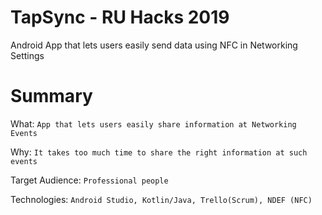 # TapSync - RU Hacks 2019
Android App that lets users easily send data using NFC in Networking Settings

# Summary
What: `App that lets users easily share information at Networking Events`

Why: `It takes too much time to share the right information at such events`

Target Audience: `Professional people`

Technologies: `Android Studio, Kotlin/Java, Trello(Scrum), NDEF (NFC)`
